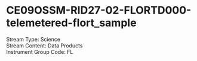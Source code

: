 # CE09OSSM-RID27-02-FLORTD000-telemetered-flort_sample

Stream Type: Science<br>
Stream Content: Data Products<br>
Instrument Group Code: FL<br>
